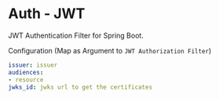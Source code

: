 # Auth - JWT

JWT Authentication Filter for Spring Boot.

Configuration (Map as Argument to `JWT Authorization Filter`)

```yaml
issuer: issuer
audiences:
- resource
jwks_id: jwks url to get the certificates
```
